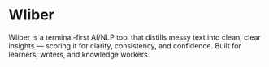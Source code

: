 # Wliber
Wliber is a terminal-first AI/NLP tool that distills messy text into clean, clear insights — scoring it for clarity, consistency, and confidence. Built for learners, writers, and knowledge workers.
